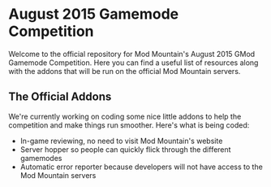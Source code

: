 # August 2015 Gamemode Competition
Welcome to the official repository for Mod Mountain's August 2015 GMod Gamemode Competition. Here you can find a useful list of resources along with the addons that will be run on the official Mod Mountain servers.

## The Official Addons
We're currently working on coding some nice little addons to help the competition and make things run smoother. Here's what is being coded:
- In-game reviewing, no need to visit Mod Mountain's website
- Server hopper so people can quickly flick through the different gamemodes
- Automatic error reporter because developers will not have access to the Mod Mountain servers
